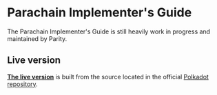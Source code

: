 # Parachain Implementer's Guide

The Parachain Implementer's Guide is still heavily work in progress and maintained by Parity.

## Live version

[**The live version**](https://w3f.github.io/parachain-implementers-guide/) is built from the source located in the official
[Polkadot repository](https://github.com/paritytech/polkadot/tree/master/roadmap/implementors-guide).

